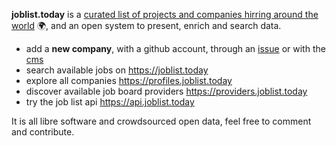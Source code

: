 **joblist.today** is a [curated list of projects and companies hirring around the world](https://github.com/joblisttoday/data) 🌍, and an open system to present, enrich and search data.

- add a **new company**, with a github account, through an [issue](https://github.com/joblisttoday/data/issues/new/choose) or with the [cms](https://edit.joblist.today)
- search available jobs on https://joblist.today
- explore all companies https://profiles.joblist.today
- discover available job board providers https://providers.joblist.today
- try the job list api https://api.joblist.today

It is all libre software and crowdsourced open data, feel free to comment and contribute.
